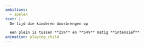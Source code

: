 ```yaml
---
ambitions:
  - spelen
text: |-
  De tijd die kinderen doorbrengen op

  een plein is tussen **25%** en **54%** matig **intensief**
animation: playing_child
---
```

